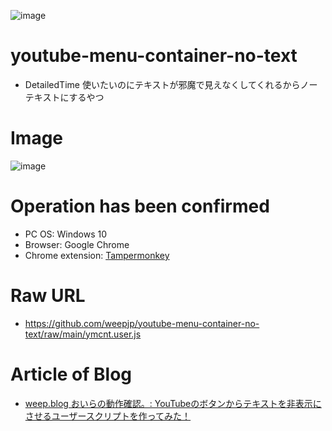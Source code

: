 ![image](https://user-images.githubusercontent.com/3696720/200094367-fa936f54-487c-40c2-bbcd-0629733f6e4c.png)

# youtube-menu-container-no-text
- DetailedTime 使いたいのにテキストが邪魔で見えなくしてくれるからノーテキストにするやつ

# Image
![image](https://repository-images.githubusercontent.com/543351537/f67ab77f-b25a-471c-9275-ec6c863fff0c)

# Operation has been confirmed
- PC OS: Windows 10
- Browser: Google Chrome
- Chrome extension: [Tampermonkey](https://www.tampermonkey.net)

# Raw URL
- https://github.com/weepjp/youtube-menu-container-no-text/raw/main/ymcnt.user.js

# Article of Blog
- [weep.blog おいらの動作確認。: YouTubeのボタンからテキストを非表示にさせるユーザースクリプトを作ってみた！](https://www.weep.blog/2022/09/ymcnt.html)
